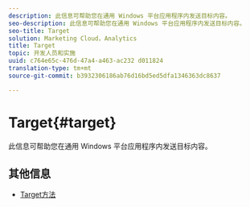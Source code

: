 ```yaml
---
description: 此信息可帮助您在通用 Windows 平台应用程序内发送目标内容。
seo-description: 此信息可帮助您在通用 Windows 平台应用程序内发送目标内容。
seo-title: Target
solution: Marketing Cloud，Analytics
title: Target
topic: 开发人员和实施
uuid: c764e65c-476d-47a4-a463-ac232 d011824
translation-type: tm+mt
source-git-commit: b3932306186ab76d16bd5ed5dfa1346363dc8637

---
```



# Target{#target}

此信息可帮助您在通用 Windows 平台应用程序内发送目标内容。

## 其他信息

+ [Target方法](/help/universal-windows/target/target-methods.md)